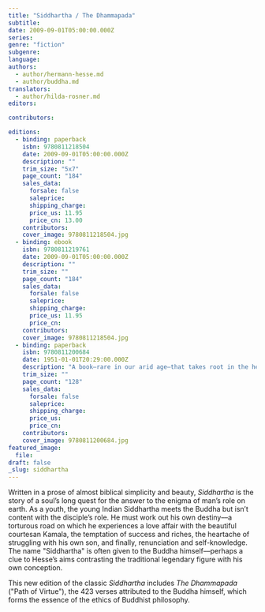 ```yaml
---
title: "Siddhartha / The Dhammapada"
subtitle:
date: 2009-09-01T05:00:00.000Z
series:
genre: "fiction"
subgenre:
language:
authors:
  - author/hermann-hesse.md
  - author/buddha.md
translators:
  - author/hilda-rosner.md
editors:

contributors:

editions:
  - binding: paperback
    isbn: 9780811218504
    date: 2009-09-01T05:00:00.000Z
    description: ""
    trim_size: "5x7"
    page_count: "184"
    sales_data:
      forsale: false
      saleprice:
      shipping_charge:
      price_us: 11.95
      price_cn: 13.00
    contributors:
    cover_image: 9780811218504.jpg
  - binding: ebook
    isbn: 9780811219761
    date: 2009-09-01T05:00:00.000Z
    description: ""
    trim_size: ""
    page_count: "184"
    sales_data:
      forsale: false
      saleprice:
      shipping_charge:
      price_us: 11.95
      price_cn:
    contributors:
    cover_image: 9780811218504.jpg
  - binding: paperback
    isbn: 9780811200684
    date: 1951-01-01T20:29:00.000Z
    description: "A book—rare in our arid age—that takes root in the heart and grows there for a lifetime. "
    trim_size: ""
    page_count: "128"
    sales_data:
      forsale: false
      saleprice:
      shipping_charge:
      price_us:
      price_cn:
    contributors:
    cover_image: 9780811200684.jpg
featured_image:
  file:
draft: false
_slug: siddhartha
---
```


Written in a prose of almost biblical simplicity and beauty, _Siddhartha_ is the story of a soul’s long quest for the answer to the enigma of man’s role on earth. As a youth, the young Indian Siddhartha meets the Buddha but isn’t content with the disciple’s role. He must work out his own destiny––a torturous road on which he experiences a love affair with the beautiful courtesan Kamala, the temptation of success and riches, the heartache of struggling with his own son, and finally, renunciation and self-knowledge. The name "Siddhartha" is often given to the Buddha himself––perhaps a clue to Hesse’s aims contrasting the traditional legendary figure with his own conception.

This new edition of the classic _Siddhartha_ includes _The Dhammapada_ ("Path of Virtue"), the 423 verses attributed to the Buddha himself, which forms the essence of the ethics of Buddhist philosophy.
